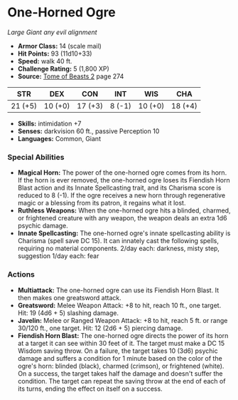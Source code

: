 # One-Horned Ogre

*Large* *Giant* *any evil alignment*

- **Armor Class:** 14 (scale mail)
- **Hit Points:** 93 (11d10+33)
- **Speed:** walk 40 ft.
- **Challenge Rating:** 5 (1,800 XP)
- **Source:** [Tome of Beasts 2](https://koboldpress.com/kpstore/product/tome-of-beasts-2-for-5th-edition) page 274

| STR | DEX | CON | INT | WIS | CHA |
| --- | --- | --- | --- | --- | --- |
| 21 (+5) | 10 (+0) | 17 (+3) | 8 (-1) | 10 (+0) | 18 (+4) |

- **Skills:** intimidation +7
- **Senses:** darkvision 60 ft., passive Perception 10
- **Languages:** Common, Giant

### Special Abilities

- **Magical Horn:** The power of the one-horned ogre comes from its horn. If the horn is ever removed, the one-horned ogre loses its Fiendish Horn Blast action and its Innate Spellcasting trait, and its Charisma score is reduced to 8 (-1). If the ogre receives a new horn through regenerative magic or a blessing from its patron, it regains what it lost.
- **Ruthless Weapons:** When the one-horned ogre hits a blinded, charmed, or frightened creature with any weapon, the weapon deals an extra 1d6 psychic damage.
- **Innate Spellcasting:** The one-horned ogre's innate spellcasting ability is Charisma (spell save DC 15). It can innately cast the following spells, requiring no material components.
2/day each: darkness, misty step, suggestion
1/day each: fear

### Actions

- **Multiattack:** The one-horned ogre can use its Fiendish Horn Blast. It then makes one greatsword attack.
- **Greatsword:** Melee Weapon Attack: +8 to hit, reach 10 ft., one target. Hit: 19 (4d6 + 5) slashing damage.
- **Javelin:** Melee or Ranged Weapon Attack: +8 to hit, reach 5 ft. or range 30/120 ft., one target. Hit: 12 (2d6 + 5) piercing damage.
- **Fiendish Horn Blast:** The one-horned ogre directs the power of its horn at a target it can see within 30 feet of it. The target must make a DC 15 Wisdom saving throw. On a failure, the target takes 10 (3d6) psychic damage and suffers a condition for 1 minute based on the color of the ogre's horn: blinded (black), charmed (crimson), or frightened (white). On a success, the target takes half the damage and doesn't suffer the condition. The target can repeat the saving throw at the end of each of its turns, ending the effect on itself on a success.


